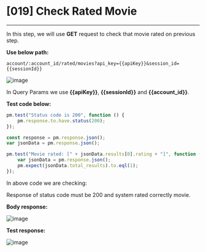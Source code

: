 # [019] Check Rated Movie
___

In this step, we will use __GET__ request to check that movie rated on previous step.

__Use below path:__
```
account/:account_id/rated/movies?api_key={{apiKey}}&session_id={{sessionId}}
```
![image](https://user-images.githubusercontent.com/122685448/231308566-710965b2-e568-43f5-9a03-27abfa1461e5.png)
 
In Query Params we use __{{apiKey}}__, __{{sessionId}}__ and __{{account_id}}__.

__Test code below:__
```js {.line-numbers}
pm.test("Status code is 200", function () {
    pm.response.to.have.status(200);
});

const response = pm.response.json();
var jsonData = pm.response.json();

pm.test("Movie rated: [" + jsonData.results[0].rating + "]", function () {
    var jsonData = pm.response.json();
    pm.expect(jsonData.total_results).to.eql(1);
});
```

In above code we are checking:

Response of status code must be 200 and system rated correctly movie.

__Body response:__

![image](https://user-images.githubusercontent.com/122685448/231308579-2c1e52fc-5162-4cd4-867c-9482df2e0740.png)
 
__Test response:__

![image](https://user-images.githubusercontent.com/122685448/231308585-cde59af2-73f6-40ff-b399-8c3a5110a9b2.png)


